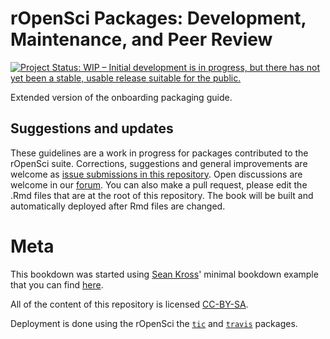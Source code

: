 rOpenSci Packages: Development, Maintenance, and Peer Review
=============================================================

[![Project Status: WIP – Initial development is in progress, but there has not yet been a stable, usable release suitable for the public.](http://www.repostatus.org/badges/latest/wip.svg)](http://www.repostatus.org/#wip)

Extended version of the onboarding packaging guide.

## Suggestions and updates

These guidelines are a work in progress for packages contributed to the rOpenSci suite. Corrections, suggestions and general improvements are welcome as [issue submissions in this repository](https://github.com/ropenscilabs/dev_guide/issues/new). Open discussions are welcome in our [forum](https://discuss.ropensci.org/). You can also make a pull request, please edit the .Rmd files that are at the root of this repository. The book will be built and automatically deployed after Rmd files are changed.



# Meta

This bookdown was started using [Sean Kross](https://github.com/seankross)' minimal bookdown example that you can find [here](https://github.com/seankross/bookdown-start).

All of the content of this repository is licensed 
[CC-BY-SA](https://creativecommons.org/publicdomain/zero/1.0/).

Deployment is done using the rOpenSci the [`tic`](https://github.com/ropenscilabs/tic) and [`travis`](https://github.com/ropenscilabs/travis) packages.
